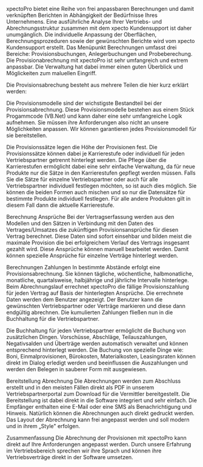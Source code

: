 xpectoPro bietet eine Reihe von frei anpassbaren Berechnungen und damit verknüpften Berichten in Abhängigkeit der Bedürfnisse Ihres Unternehmens. Eine ausführliche Analyse Ihrer Vertriebs- und Abrechnungsstruktur zusammen mit dem xpecto Kundensupport ist daher unumgänglich. Die individuelle Anpassung der Oberflächen, Berechnungsprozeduren sowie der gewünschten Berichte wird vom xpecto Kundensupport erstellt.
Das Menüpunkt Berechnungen umfasst drei Bereiche: Provisionsbuchungen, Anlegerbuchungen und Probeberechung.
Die Provisionabrechnung mit xpectoPro ist sehr umfangreich und extrem anpassbar. Die Verwaltung hat dabei immer einen guten Überblick und Möglickeiten zum maluellen Eingriff.

Die Provisionsabrechung besteht aus mehrere Teilen die hier kurz erklärt werden:

Die Provisionsmodelle sind der wichstigste Bestandteil bei der Provisionsabrechnung. Diese Provisionsmodelle bestehen aus einem Stück Progammcode (VB.Net) und kann daher eine sehr umfangreiche Logik aufnehmen. Sie müssen ihre Anforderungen also nicht an unsere Möglichkeiten anpassen. Wir können garantieren jedes Provisionsmodell für sie bereitstellen. 

Die Provisionssätze legen die Höhe der Provisionen fest. Die Provisionssätze können dabei je Karrierestufe oder individuell für jeden Vertriebspartner getrennt hinterlegt werden. Die Pflege über die Karrierestufen ermöglicht dabei eine sehr einfache Verwaltung, da für neue Produkte nur die Sätze in den Karrierestufen gepflegt werden müssen. Falls Sie die Sätze für einzelne Vertriebspartner oder auch für alle Vertriebspartner individuell festlegen möchten, so ist auch dies möglich. Sie können die beiden Formen auch mischen und so nur die Datensätze für bestimmte Produkte individuell festlegen. Für alle andere Produkten gilt in diesem Fall dann die aktuelle Karrierestufe.

Berechnung Ansprüche
Bei der Vertragserfassung werden aus den Modellen und den Sätzen in Verbindung mit den Daten des Vertrages/Umsatzes die zukünftigen Provisionsansprüche für diesen Vertrag berechnet. Diese Daten sind sofort einsehbar und bilden meist die maximale Provision die bei erfolgreichem Verlauf des Vertrags insgesamt gezahlt wird. Diese Ansprüche können manuell bearbeitet werden. Damit können spezielle Ansprüche für einzelne Verträge hinterlegt werden.

Berechnungen Zahlungen 
In bestimmte Abstände erfolgt eine Provisionsabrechnung. Sie können tägliche, wöchentliche, halbmonatliche, monatliche, quartalsweise, halbjährige und jährliche Intervalle hinterlege. Beim Abrechnungslauf  errechnet xpectoPro die fällige Provisionszahlung für jeden Vertrag auf Basis der hinterlegten Ansprüche. Die errechnete Daten werden dem Benutzer angezeigt. Der Benutzer kann die gewünschten Vertriebspartner oder Verträge markieren und diese dann endgültig abrechnen. Die kumulierten Zahlungen fließen nun in die Buchhaltung für die Vertriebspartner.

Die Buchhaltung für jeden Vertriebspartner ermöglicht die Buchung von zusätzlichen Dingen. Vorschüsse, Abschläge, Teilauszahlungen, Negativsalden und Überträge werden automatisch verwaltet und können entsprechend hinterlegt werden. Die Buchung von spezielle Dinge wie: Boni, Einmalprovisionen, Bürokosten, Materialkosten, Leasingsraten können direkt im Dialog erledigt werden und beeinflussen die Auszahlungen und werden den Belegen in sauberer Form mit ausgewiesen.

Bereitstellung Abrechnung
Die Abrechnungen werden zum Abschluss erstellt und in den meisten Fällen direkt als PDF in unserem Vertriebspartnerportal zum Download für die Vermittler bereitgestellt. Die Bereitstellung ist dabei direkt in die Software integriert und sehr einfach. Die Empfänger enthalten eine E-Mail oder eine SMS als Benachrichtigung und Hinweis. Natürlich können die Abrechnungen auch direkt gedruckt werden. Das Layout der Abrechnung kann frei angepasst werden und soll modern und in ihrem „Style" erfolgen.

Zusammenfassung
Die Abrechnung der Provisionen mit xpectoPro kann direkt auf Ihre Anforderungen angepasst werden. Durch unsere Erfahrung im Vertriebsbereich sprechen wir ihre Sprach und können ihre Vertriebsverträge direkt in der Software umsetzen.